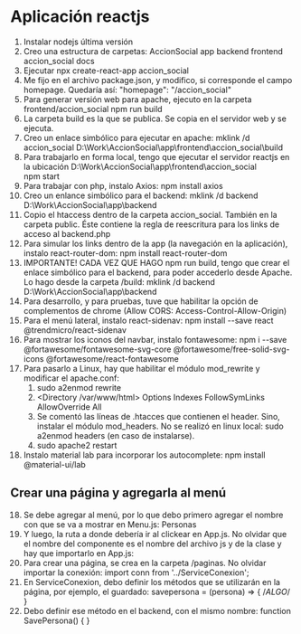 # Aplicación reactjs

1. Instalar nodejs última versión
2. Creo una estructura de carpetas:
   AccionSocial 
		app
			backend
			frontend
				accion_social
		docs
2. Ejecutar 
		npx create-react-app accion_social
3.  Me fijo en el archivo package.json, y modifico, si corresponde el campo homepage. Quedaría así:
	    "homepage": "/accion_social"
4. Para generar versión web para apache, ejecuto en la carpeta frontend/accion_social
		npm run build
5. La carpeta build es la que se publica. Se copia en el servidor web y se ejecuta. 
6. Creo un enlace simbólico para ejecutar en apache:
    mklink /d accion_social  D:\Work\AccionSocial\app\frontend\accion_social\build
7. Para trabajarlo en forma local, tengo que ejecutar el servidor reactjs en la ubicación D:\Work\AccionSocial\app\frontend\accion_social\
    npm start
8. Para trabajar con php, instalo Axios:
    npm install axios
9. Creo un enlance simbólico para el backend:
    mklink /d backend  D:\Work\AccionSocial\app\backend
10. Copio el htaccess dentro de la carpeta accion_social. También en la carpeta public. Éste contiene la regla de reescritura para los links de acceso al backend.php
11. Para simular los links dentro de la app (la navegación en la aplicación), instalo react-router-dom:
    npm install react-router-dom
12. IMPORTANTE! CADA VEZ QUE HAGO npm run build, tengo que crear el enlace simbólico para el backend, para poder accederlo desde Apache. Lo hago desde la carpeta /build:
    mklink /d backend  D:\Work\AccionSocial\app\backend
13. Para desarrollo, y para pruebas, tuve que habilitar la opción de complementos de chrome (Allow CORS: Access-Control-Allow-Origin) 
14. Para el menú lateral, instalo react-sidenav:
	npm install --save react @trendmicro/react-sidenav
15. Para mostrar los iconos del navbar, instalo fontawesome:
	npm i --save @fortawesome/fontawesome-svg-core  @fortawesome/free-solid-svg-icons @fortawesome/react-fontawesome
16. Para pasarlo a Linux, hay que habilitar el módulo mod_rewrite y modificar el apache.conf:
	1. sudo a2enmod rewrite
	2. <Directory /var/www/html>
			Options Indexes FollowSymLinks
			AllowOverride All
		</Directory>	
	3. 	Se comentó las líneas de .htacces que contienen el header. Sino, instalar el módulo mod_headers. No se realizó en linux local:
		sudo a2enmod headers (en caso de instalarse).
	4. sudo apache2 restart
17. Instalo material lab para incorporar los autocomplete:
	npm install @material-ui/lab


## Crear una página y agregarla al menú

18. Se debe agregar al menú, por lo que debo primero agregar el nombre con que se va a mostrar en Menu.js:
	<NavItem eventKey="personas">
		<NavIcon>
			<FontAwesomeIcon icon={faUser} />
		</NavIcon>
		<NavText>
			Personas
		</NavText>
	</NavItem>
19. Y luego, la ruta a donde debería ir al clickear en App.js. No olvidar que el nombre del componente es el nombre del archivo js y de la clase y hay que importarlo en App.js:
	<PrivateRoute exact path="/accion_social/personas" component={Persona} />
20. Para crear una página, se crea en la carpeta /paginas. No olvidar importar la conexión:
	import conn from '../ServiceConexion';	
21. En ServiceConexion, debo definir los métodos que se utilizarán en la página, por ejemplo, el guardado:
	savepersona = (persona) => { /*ALGO*/ }
22. Debo definir ese método en el backend, con el mismo nombre:
	function SavePersona() { }

